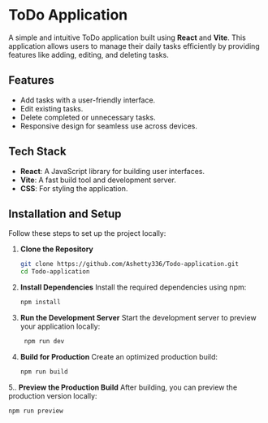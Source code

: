 # ToDo Application

A simple and intuitive ToDo application built using **React** and **Vite**. This application allows users to manage their daily tasks efficiently by providing features like adding, editing, and deleting tasks.

## Features

- Add tasks with a user-friendly interface.
- Edit existing tasks.
- Delete completed or unnecessary tasks.
- Responsive design for seamless use across devices.

## Tech Stack

- **React**: A JavaScript library for building user interfaces.
- **Vite**: A fast build tool and development server.
- **CSS**: For styling the application.

## Installation and Setup

Follow these steps to set up the project locally:

1. **Clone the Repository**
   ```bash
   git clone https://github.com/Ashetty336/Todo-application.git
   cd Todo-application
2. **Install Dependencies**
   Install the required dependencies using npm:
   ```bash
   npm install

 3. **Run the Development Server**
    Start the development server to preview your application locally:
    ```bash
     npm run dev

 4.	**Build for Production**
	Create an optimized production build:
     ```bash
     npm run build
	
5.. **Preview the Production Build**
  After building, you can preview the production version locally:
   ```bash
   npm run preview



